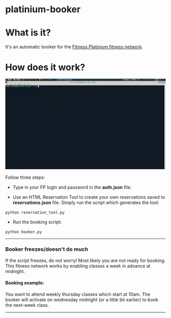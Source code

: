 # platinium-booker

# What is it?
It's an automatic booker for the [Fitness Platinium fitness network](https://fitnessplatinium.pl/en). 

# How does it work?

![](demo/demo.gif)

Follow three steps:

* Type in your FP login and password in the **auth.json** file.

* Use an HTML Reservation Tool to create your own reservations saved to **reservations.json** file. Simply run the script which generates the tool:
```
python reservation_tool.py
```

* Run the booking script:
```
python booker.py
```
---
### Booker freezes/doesn't do much
If the script freezes, do not worry! Most likely you are not ready for booking. 
This fitness network works by enabling classes a week in advance at midnight. 

#### Booking example:
You want to attend weekly thursday classes which start at 10am. 
The booker will activate on wednesday midnight (or a little bit earlier) to book the next-week class.

---




